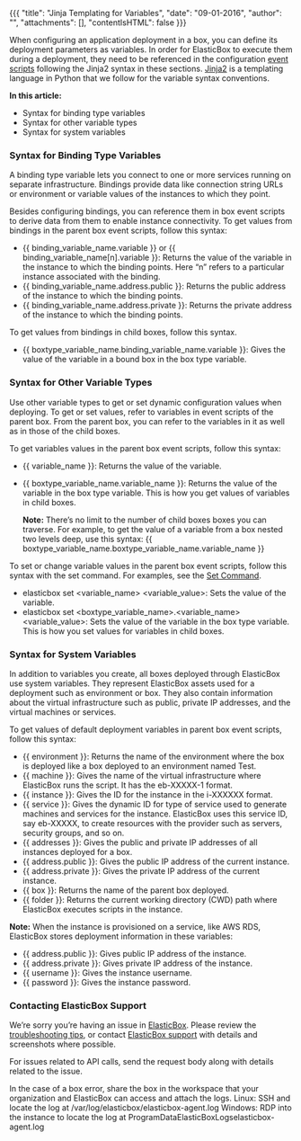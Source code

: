{{{ "title": "Jinja Templating for Variables",
"date": "09-01-2016",
"author": "",
"attachments": [],
"contentIsHTML": false
}}}

When configuring an application deployment in a box, you can define its deployment parameters as variables. In order for ElasticBox to execute them during a deployment, they need to be referenced in the configuration [event scripts](../ElasticBox/start-stop-and-upgrade-boxes.md) following the Jinja2 syntax in these sections. [Jinja2](http://jinja.pocoo.org/docs/dev/) is a templating language in Python that we follow for the variable syntax conventions.

**In this article:**

* Syntax for binding type variables
* Syntax for other variable types
* Syntax for system variables

### Syntax for Binding Type Variables

A binding type variable lets you connect to one or more services running on separate infrastructure. Bindings provide data like connection string URLs or environment or variable values of the instances to which they point.

Besides configuring bindings, you can reference them in box event scripts to derive data from them to enable instance connectivity. To get values from bindings in the parent box event scripts, follow this syntax:

* {{ binding_variable_name.variable }} or {{ binding_variable_name[n].variable }}: Returns the value of the variable in the instance to which the binding points. Here “n” refers to a particular instance associated with the binding.
* {{ binding_variable_name.address.public }}: Returns the public address of the instance to which the binding points.
* {{ binding_variable_name.address.private }}: Returns the private address of the instance to which the binding points.

To get values from bindings in child boxes, follow this syntax.

* {{ boxtype_variable_name.binding_variable_name.variable }}: Gives the value of the variable in a bound box in the box type variable.

### Syntax for Other Variable Types

Use other variable types to get or set dynamic configuration values when deploying. To get or set values, refer to variables in event scripts of the parent box. From the parent box, you can refer to the variables in it as well as in those of the child boxes.

To get variables values in the parent box event scripts, follow this syntax:

* {{ variable_name }}: Returns the value of the variable.
* {{ boxtype_variable_name.variable_name }}: Returns the value of the variable in the box type variable. This is how you get values of variables in child boxes.

    **Note:** There’s no limit to the number of child boxes boxes you can traverse. For example, to get the value of a variable from a box nested two levels deep, use this syntax: {{ boxtype_variable_name.boxtype_variable_name.variable_name }}

To set or change variable values in the parent box event scripts, follow this syntax with the set command. For examples, see the [Set Command](../ElasticBox/elasticbox-commands.md).

* elasticbox set <variable_name> <variable_value>: Sets the value of the variable.
* elasticbox set <boxtype_variable_name>.<variable_name> <variable_value>: Sets the value of the variable in the box type variable. This is how you set values for variables in child boxes.

### Syntax for System Variables

In addition to variables you create, all boxes deployed through ElasticBox use system variables. They represent ElasticBox assets used for a deployment such as environment or box. They also contain information about the virtual infrastructure such as public, private IP addresses, and the virtual machines or services.

To get values of default deployment variables in parent box event scripts, follow this syntax:

* {{ environment }}: Returns the name of the environment where the box is deployed like a box deployed to an environment named Test.
* {{ machine }}: Gives the name of the virtual infrastructure where ElasticBox runs the script. It has the eb-XXXXX-1 format.
* {{ instance }}: Gives the ID for the instance in the i-XXXXXX format.
* {{ service }}: Gives the dynamic ID for type of service used to generate machines and services for the instance. ElasticBox uses this service ID, say eb-XXXXX, to create resources with the provider such as servers, security groups, and so on.
* {{ addresses }}: Gives the public and private IP addresses of all instances deployed for a box.
* {{ address.public }}: Gives the public IP address of the current instance.
* {{ address.private }}: Gives the private IP address of the current instance.
* {{ box }}: Returns the name of the parent box deployed.
* {{ folder }}: Returns the current working directory (CWD) path where ElasticBox executes scripts in the instance.

**Note:** When the instance is provisioned on a service, like AWS RDS, ElasticBox stores deployment information in these variables:

* {{ address.public }}: Gives public IP address of the instance.
* {{ address.private }}: Gives private IP address of the instance.
* {{ username }}: Gives the instance username.
* {{ password }}: Gives the instance password.

### Contacting ElasticBox Support

We’re sorry you’re having an issue in [ElasticBox](//www.ctl.io/elasticbox/). Please review the [troubleshooting tips](../ElasticBox/troubleshooting-tips.md), or contact [ElasticBox support](mailto:support@elasticbox.com) with details and screenshots where possible.

For issues related to API calls, send the request body along with details related to the issue.

In the case of a box error, share the box in the workspace that your organization and ElasticBox can access and attach the logs.
Linux: SSH and locate the log at /var/log/elasticbox/elasticbox-agent.log
Windows: RDP into the instance to locate the log at ProgramDataElasticBoxLogselasticbox-agent.log
